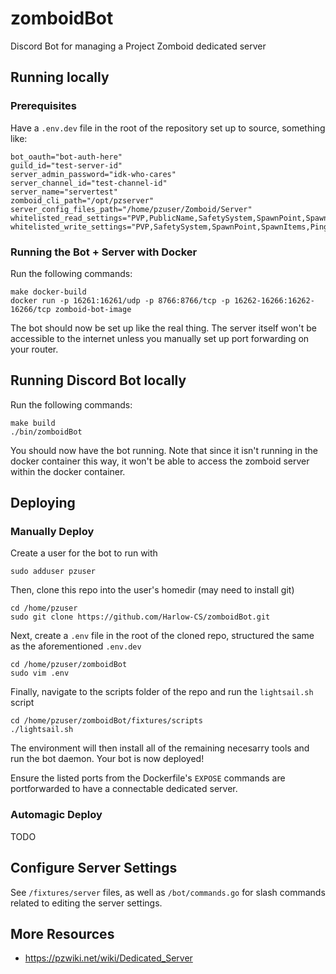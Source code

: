 # zomboidBot
Discord Bot for managing a Project Zomboid dedicated server

## Running locally

### Prerequisites

Have a `.env.dev` file in the root of the repository set up to source, something like:
```
bot_oauth="bot-auth-here"
guild_id="test-server-id"
server_admin_password="idk-who-cares"
server_channel_id="test-channel-id"
server_name="servertest"
zomboid_cli_path="/opt/pzserver"
server_config_files_path="/home/pzuser/Zomboid/Server"
whitelisted_read_settings="PVP,PublicName,SafetySystem,SpawnPoint,SpawnItems,Password,PingLimit"
whitelisted_write_settings="PVP,SafetySystem,SpawnPoint,SpawnItems,PingLimit"
```

### Running the Bot + Server with Docker
Run the following commands:
```
make docker-build
docker run -p 16261:16261/udp -p 8766:8766/tcp -p 16262-16266:16262-16266/tcp zomboid-bot-image
```

The bot should now be set up like the real thing. The server itself won't be accessible to the internet unless you manually set up port forwarding on your router.

## Running Discord Bot locally
Run the following commands:
```
make build
./bin/zomboidBot
```

You should now have the bot running. Note that since it isn't running in the docker container this way, it won't be able to access the zomboid server within the docker container.

## Deploying

### Manually Deploy

Create a user for the bot to run with
```
sudo adduser pzuser
```

Then, clone this repo into the user's homedir (may need to install git)
```
cd /home/pzuser
sudo git clone https://github.com/Harlow-CS/zomboidBot.git
```

Next, create a `.env` file in the root of the cloned repo, structured the same as the aforementioned `.env.dev`
```
cd /home/pzuser/zomboidBot
sudo vim .env
```

Finally, navigate to the scripts folder of the repo and run the `lightsail.sh` script
```
cd /home/pzuser/zomboidBot/fixtures/scripts
./lightsail.sh
```

The environment will then install all of the remaining necesarry tools and run the bot daemon.
Your bot is now deployed!

Ensure the listed ports from the Dockerfile's `EXPOSE` commands are portforwarded to have a connectable dedicated server.

### Automagic Deploy
TODO

## Configure Server Settings

See `/fixtures/server` files, as well as `/bot/commands.go` for slash commands related to editing the server settings.


## More Resources

- https://pzwiki.net/wiki/Dedicated_Server
